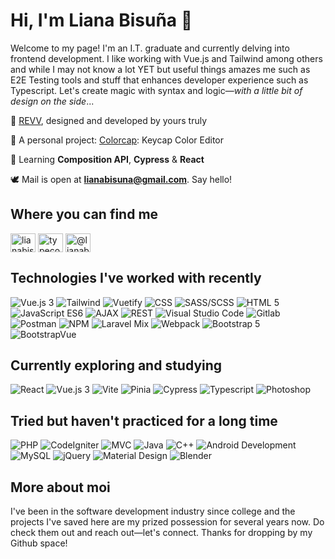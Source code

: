 <h1>Hi, I'm Liana Bisuña 👋</h1>

<p>Welcome to my page! I'm an I.T. graduate and currently delving into frontend development. I like working with Vue.js and Tailwind among others and while I may not know a lot YET but useful things amazes me such as E2E Testing tools and stuff that enhances developer experience such as Typescript. Let's create magic with syntax and logic—<i>with a little bit of design on the side</i>...</p>

🤍 [REVV](https://revv-template.netlify.app), designed and developed by yours truly

🌼 A personal project: [Colorcap](https://colorcap.netlify.app/): Keycap Color Editor

📖 Learning **Composition API**, **Cypress** & **React**

🕊️ Mail is open at **lianabisuna@gmail.com**. Say hello!

## Where you can find me
<p align="left">
<a href="https://linkedin.com/in/lianabisuna" target="blank"><img align="center" src="https://raw.githubusercontent.com/rahuldkjain/github-profile-readme-generator/master/src/images/icons/Social/linked-in-alt.svg" alt="lianabisuna" height="30" width="40" /></a>
<a href="https://instagram.com/typecodr" target="blank"><img align="center" src="https://raw.githubusercontent.com/rahuldkjain/github-profile-readme-generator/master/src/images/icons/Social/instagram.svg" alt="typecodr" height="30" width="40" /></a>
<a href="https://medium.com/@lianabisuna" target="blank"><img align="center" src="https://raw.githubusercontent.com/rahuldkjain/github-profile-readme-generator/master/src/images/icons/Social/medium.svg" alt="@lianabisuna" height="30" width="40" /></a>
</p>

## Technologies I've worked with recently
<p>
   <img alt="Vue.js 3" src="https://img.shields.io/badge/Vue-2-3EAF7C" />
  <img alt="Tailwind" src="https://img.shields.io/badge/-Tailwind-07ADCA" />
  <img alt="Vuetify" src="https://img.shields.io/badge/-Vuetify-158FE9" />
  <img alt="CSS" src="https://img.shields.io/badge/-CSS-2449D8" />
  <img alt="SASS/SCSS" src="https://img.shields.io/badge/-SASS-C36291" />
  <img alt="HTML 5" src="https://img.shields.io/badge/HTML-5-D84924" />
  <img alt="JavaScript ES6" src="https://img.shields.io/badge/JavaScript-ES6-EAD41C" />
  <img alt="AJAX" src="https://img.shields.io/badge/-AJAX-454548" />
  <img alt="REST" src="https://img.shields.io/badge/-REST-454548" />
  <img alt="Visual Studio Code" src="https://img.shields.io/badge/-Visual Studio Code-3DA2E7" />
  <img alt="Gitlab" src="https://img.shields.io/badge/-Gitlab-EF6724" />
  <img alt="Postman" src="https://img.shields.io/badge/-Postman-F06632" />
  <img alt="NPM" src="https://img.shields.io/badge/-NPM-C13534" />
  <img alt="Laravel Mix" src="https://img.shields.io/badge/-Laravel Mix-254895" />
  <img alt="Webpack" src="https://img.shields.io/badge/-Webpack-1B72B6" />
  <img alt="Bootstrap 5" src="https://img.shields.io/badge/Bootstrap-5-3EAF7C" />
  <img alt="BootstrapVue" src="https://img.shields.io/badge/-BootstrapVue-3EAF7C" />
</p>

## Currently exploring and studying
<p>
  <img alt="React" src="https://img.shields.io/badge/-React-45b8d8" />
  <img alt="Vue.js 3" src="https://img.shields.io/badge/Vue-3-3EAF7C" />
  <img alt="Vite" src="https://img.shields.io/badge/-Vite-9A66F2" />
  <img alt="Pinia" src="https://img.shields.io/badge/-Pinia-FFE267" />
  <img alt="Cypress" src="https://img.shields.io/badge/-Cypress-454548" />
  <img alt="Typescript" src="https://img.shields.io/badge/-Typescript-2F72BC" />
  <img alt="Photoshop" src="https://img.shields.io/badge/-Photoshop-001C33" />
 </p>

## Tried but haven't practiced for a long time
<p>
  <img alt="PHP" src="https://img.shields.io/badge/-PHP-454548" />
  <img alt="CodeIgniter" src="https://img.shields.io/badge/-CodeIgniter-454548" />
  <img alt="MVC" src="https://img.shields.io/badge/-MVC-454548" />
  <img alt="Java" src="https://img.shields.io/badge/-Java-454548" />
  <img alt="C++" src="https://img.shields.io/badge/-C++-454548" />
  <img alt="Android Development" src="https://img.shields.io/badge/-Android Development-454548" />
  <img alt="MySQL" src="https://img.shields.io/badge/-MySQL-454548" />
  <img alt="jQuery" src="https://img.shields.io/badge/-jQuery-454548" />
  <img alt="Material Design" src="https://img.shields.io/badge/-Cypress-454548" />
  <img alt="Blender" src="https://img.shields.io/badge/-Cypress-454548" />
</p>
  
## More about moi
I've been in the software development industry since college and the projects I've saved here are my prized possession for several years now. Do check them out and reach out—let's connect. Thanks for dropping by my Github space!
